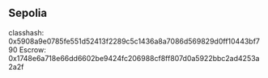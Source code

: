 ## Sepolia

classhash: 0x5908a9e0785fe551d52413f2289c5c1436a8a7086d569829d0ff10443bf790
Escrow: 0x1748e6a718e66dd6602be9424fc206988cf8ff807d0a5922bbc2ad4253a2a2f
